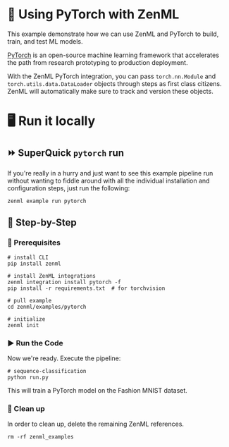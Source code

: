 # 🔦 Using PyTorch with ZenML

This example demonstrate how we can use ZenML and PyTorch to build, train, and test ML models.

[PyTorch](https://pytorch.org/) is an open-source machine learning framework that accelerates the path from research prototyping to production deployment.

With the ZenML PyTorch integration, you can pass `torch.nn.Module` and `torch.utils.data.DataLoader` objects through steps as first class citizens. ZenML will automatically make sure 
to track and version these objects.

# 🖥 Run it locally

## ⏩ SuperQuick `pytorch` run

If you're really in a hurry and just want to see this example pipeline run
without wanting to fiddle around with all the individual installation and
configuration steps, just run the following:

```shell
zenml example run pytorch
```

## 👣 Step-by-Step

### 📄 Prerequisites

```shell
# install CLI
pip install zenml

# install ZenML integrations
zenml integration install pytorch -f
pip install -r requirements.txt  # for torchvision

# pull example
cd zenml/examples/pytorch

# initialize
zenml init
```

### ▶️ Run the Code

Now we're ready. Execute the pipeline:

```shell
# sequence-classification
python run.py
```

This will train a PyTorch model on the Fashion MNIST dataset.

### 🧽 Clean up

In order to clean up, delete the remaining ZenML references.

```shell
rm -rf zenml_examples
```

